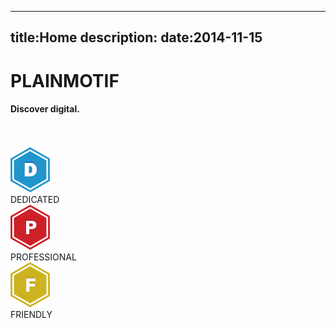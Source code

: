 ----
title:Home
description:
date:2014-11-15
----

<div class="container">
    <div id="home-row-1" class="row clearfix">
        <div class="col-12">
            <h1 class="font-semibold">PLAINMOTIF</h1>
            <h4 class="font-thin">Discover digital.</h4>
            <br/>
            <br/>
        </div>
    </div>
    <div id="home-row-2" class="row clearfix">
        <div class="col-12 col-sm-4"><div class="home-hover navigation-slide" data-slide="5"><img src="/skin/Munter/images/s03-d.png"></div><span>DEDICATED</span></div>
        <div class="col-12 col-sm-4"><div class="home-hover navigation-slide" data-slide="4"><img src="/skin/Munter/images/s02.png"></div><span>PROFESSIONAL</span></div>
        <div class="col-12 col-sm-4"><div class="home-hover navigation-slide" data-slide="2"><img src="/skin/Munter/images/s01.png"></div><span>FRIENDLY</span></div>
    </div>
</div>